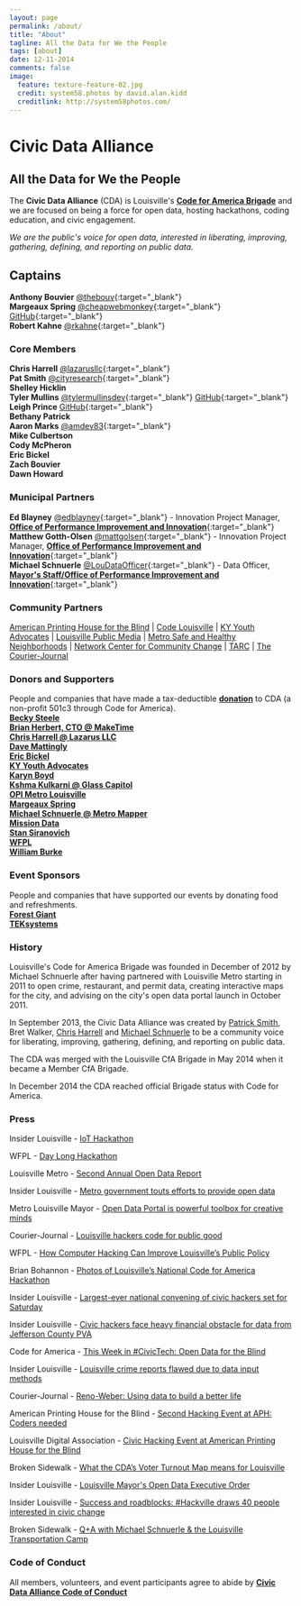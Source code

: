 ```yaml
---
layout: page
permalink: /about/
title: "About"
tagline: All the Data for We the People
tags: [about]
date: 12-11-2014
comments: false
image:
  feature: texture-feature-02.jpg
  credit: system58.photos by david.alan.kidd
  creditlink: http://system58photos.com/
---
```

# Civic Data Alliance  
## All the Data for We the People  
The __Civic Data Alliance__ (CDA) is Louisville's [__Code for America Brigade__](http://brigade.codeforamerica.org/brigade/Civic-Data-Alliance/) and we are focused on being a force for open data, hosting hackathons, coding education, and civic engagement.

*We are the public's voice for open data, interested in liberating, improving, gathering, defining, and reporting on public data.*  

## Captains  
__Anthony Bouvier__ [@thebouv](https://twitter.com/thebouv){:target="_blank"}  
__Margeaux Spring__  [@cheapwebmonkey](https://twitter.com/cheapwebmonkey){:target="_blank"} [GitHub](https://github.com/cheapwebmonkey){:target="_blank"}  
__Robert Kahne__  [@rkahne](https://twitter.com/rkahne){:target="_blank"}  

### Core Members  
__Chris Harrell__  [@lazarusllc](https://twitter.com/LazarusLLC){:target="_blank"}  
__Pat Smith__ [@cityresearch](https://twitter.com/CityResearch){:target="_blank"}  
__Shelley Hicklin__  
__Tyler Mullins__ [@tylermullinsdev](https://twitter.com/tylermullinsdev){:target="_blank"} [GitHub](https://github.com/jessetylermullins){:target="_blank"}<br>
__Leigh Prince__ [GitHub](https://github.com/leighPri){:target="_blank"}  
__Bethany Patrick__   
__Aaron Marks__ [@amdev83](https://twitter.com/amdev83){:target="_blank"}   
__Mike Culbertson__   
__Cody McPheron__   
__Eric Bickel__   
__Zach Bouvier__   
__Dawn Howard__   

### Municipal Partners  
__Ed Blayney__ [@edblayney](https://twitter.com/edblayney){:target="_blank"} - Innovation Project Manager, [__Office of Performance Improvement and Innovation__](https://louisvilleky.gov/government/performance-improvement-innovation/about-us){:target="_blank"}  
__Matthew Gotth-Olsen__ [@mattgolsen](https://twitter.com/mattgolsen){:target="_blank"} - Innovation Project Manager, [__Office of Performance Improvement and Innovation__](https://louisvilleky.gov/government/performance-improvement-innovation/about-us){:target="_blank"}  
__Michael Schnuerle__ [@LouDataOfficer](http://www.twitter.com/LouDataOfficer){:target="_blank"} - Data Officer, [__Mayor's Staff/Office of Performance Improvement and Innovation__](http://louisvilleky.gov/government/mayor-greg-fischer/mayors-staff){:target="_blank"}

### Community Partners    
[American Printing House for the Blind](http://www.aph.org/) | [Code Louisville](http://www.codelouisville.org/) | [KY Youth Advocates](http://kyyouth.org/) | [Louisville Public Media](http://louisvillepublicmedia.org/) | [Metro Safe and Healthy Neighborhoods](https://louisvilleky.gov/government/safe-neighborhoods) | [Network Center for Community Change](http://makechangetogether.org/) | [TARC](http://ridetarc.org/) | [The Courier-Journal](http://www.courier-journal.com/)

### Donors and Supporters  
People and companies that have made a tax-deductible <a href="http://bit.ly/GiveCDA">__donation__</a> to CDA (a non-profit 501c3 through Code for America).  
[__Becky Steele__](https://twitter.com/ladyofsteele)  
[__Brian Herbert, CTO @ MakeTime__](https://www.maketime.io/)  
[__Chris Harrell @ Lazarus LLC__](http://www.lazarusllc.com/)  
[__Dave Mattingly__](https://www.linkedin.com/in/blackwyrm)  
[__Eric Bickel__](https://twitter.com/eric_bickel/)  
[__KY Youth Advocates__](http://kyyouth.org/)  
[__Karyn Boyd__](https://twitter.com/karynboydTLH)  
[__Kshma Kulkarni @ Glass Capitol__](http://www.glasscapitol.org/)  
[__OPI Metro Louisville__](https://louisvilleky.gov/government/performance-improvement-innovation)  
[__Margeaux Spring__](https://twitter.com/cheapwebmonkey)  
[__Michael Schnuerle @ Metro Mapper__](https://twitter.com/metromapper)  
[__Mission Data__](http://www.missiondata.com/)  
[__Stan Siranovich__](http://www.LinkedIn.com/in/StanSiranovich)  
[__WFPL__](http://www.wfpl.org/)  
[__William Burke__](http://billstron.com/)

### Event Sponsors
People and companies that have supported our events by donating food and refreshments.  
[__Forest Giant__](https://www.forestgiant.com/)  
[__TEKsystems__](https://www.teksystems.com/)  

### History
Louisville's Code for America Brigade was founded in December of 2012 by Michael Schnuerle after having partnered with Louisville Metro starting in 2011 to open crime, restaurant, and permit data, creating interactive maps for the city, and advising on the city's open data portal launch in October 2011.

In September 2013, the Civic Data Alliance was created by [Patrick Smith](http://citycollaborative.org/), Bret Walker, [Chris Harrell](http://www.lazarusllc.com/) and [Michael Schnuerle](http://www.yourmapper.com/) to be a community voice for liberating, improving, gathering, defining, and reporting on public data.

The CDA was merged with the Louisville CfA Brigade in May 2014 when it became a Member CfA Brigade.

In December 2014 the CDA reached official Brigade status with Code for America.

### Press
Insider Louisville - [IoT Hackathon](https://insiderlouisville.com/metro/vision/join-the-iot-hackathon/)  

WFPL - [Day Long Hackathon](http://wfpl.org/day-long-hackathon-turns-techies-loose-louisvilles-problems/)  

Louisville Metro - [Second Annual Open Data Report](https://louisvilleky.gov/news/49-new-data-sets-added-louisville-metro-website-over-last-year)

Insider Louisville - [Metro government touts efforts to provide open data](http://insiderlouisville.com/metro/accountability/louisville-continues-make-good-promise-providing-open-data/)

Metro Louisville Mayor - [Open Data Portal is powerful toolbox for creative minds](https://louisvilleky.gov/news/open-data-portal-powerful-toolbox-creative-minds)

Courier-Journal - [Louisville hackers code for public good](http://www.courier-journal.com/story/news/local/2015/06/07/louisville-hackers-code-public-good/28666213/)

WFPL - [How Computer Hacking Can Improve Louisville’s Public Policy](http://wfpl.org/how-computer-hacking-can-improve-louisvilles-public-policy/)

Brian Bohannon - [Photos of Louisville’s National Code for America Hackathon](http://brianbohannon.com/2015/louisville-hackers-code-for-public-good/2357/)

Insider Louisville - [Largest-ever national convening of civic hackers set for Saturday](http://insiderlouisville.com/startups/ecosystem/civic-data-alliance-hosts-national-day-civic-hacking-weekend/)

Insider Louisville - [Civic hackers face heavy financial obstacle for data from Jefferson County PVA](http://insiderlouisville.com/metro/social_good/civic-hackers-face-heavy-financial-obstacle-data-jefferson-county-pva/)

Code for America - [This Week in #CivicTech: Open Data for the Blind](http://www.codeforamerica.org/blog/2015/05/21/this-week-in-civictech-open-data-for-the-blind/)

Insider Louisville - [Louisville crime reports flawed due to data input methods](http://insiderlouisville.com/news/data/)

Courier-Journal - [Reno-Weber: Using data to build a better life](http://www.courier-journal.com/story/opinion/2015/05/16/greater-louisville-project-data-driven-community-outcomes/27463879/)

American Printing House for the Blind - [Second Hacking Event at APH: Coders needed](http://www.aph.org/pr/20150303-Louisville-Civic-Data-Alliance-to-hold-Second-Civic-Hacking-Event.html)

Louisville Digital Association - [Civic Hacking Event at American Printing House for the Blind ](http://www.louisvilledigital.org/events/louisvilles-civic-data-alliance-to-hold-second-civic-hacking-event-at-american-printing-house-for-the-blind-on-march-21-coders-needed/)

Broken Sidewalk - [What the CDA’s Voter Turnout Map means for Louisville](http://brokensidewalk.com/2014/voter-turnout-map/)

Insider Louisville - [Louisville Mayor's Open Data Executive Order](http://insiderlouisville.com/news/major-score-persistence-week-mayor-greg-fischer-signs-executive-order-open-data-plan/)

Insider Louisville - [Success and roadblocks: #Hackville draws 40 people interested in civic change](http://insiderlouisville.com/metro/social_good/hackville-draws-40-people-interested-in-civic-change/)

Broken Sidewalk - [Q+A with Michael Schnuerle & the Louisville Transportation Camp](http://brokensidewalk.com/2011/an-open-data-qa-with-michael-schnuerle-and-the-louisville-transportation-camp/)

### Code of Conduct  
All members, volunteers, and event participants agree to abide by [__Civic Data Alliance Code of Conduct__](https://github.com/civicdata/civicdata.github.io/blob/master/CODE_OF_CONDUCT.md)
